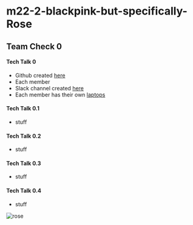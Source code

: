 # m22-2-blackpink-but-specifically-Rose

## Team Check 0
#### Tech Talk 0
- Github created [here](https://github.com/zenxha/m22-2-blackpink-but-specifically-Rose) 
- Each member
- Slack channel created [here](https://app.slack.com/client/TRDESSQ3T/C02BRKQ8T0T)
- Each member has their own [laptops](https://files.catbox.moe/qhi8gh.jpg)
#### Tech Talk 0.1
- stuff
#### Tech Talk 0.2
- stuff
#### Tech Talk 0.3
- stuff
#### Tech Talk 0.4
- stuff

![rose](https://fc-195d3.kxcdn.com/wp-content/uploads/2019/06/Rose-Fresh-Cherry-White-Dress-Inspiration-2.jpg)

